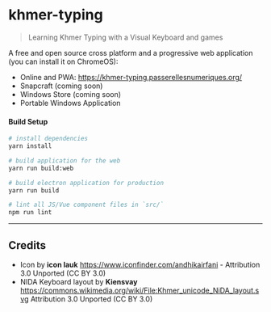 # khmer-typing

> Learning Khmer Typing with a Visual Keyboard and games

A free and open source cross platform and a progressive web application (you can install it on ChromeOS):
 - Online and PWA: https://khmer-typing.passerellesnumeriques.org/
 - Snapcraft (coming soon)
 - Windows Store (coming soon)
 - Portable Windows Application

#### Build Setup

``` bash
# install dependencies
yarn install

# build application for the web
yarn run build:web

# build electron application for production
yarn run build

# lint all JS/Vue component files in `src/`
npm run lint

```

---

## Credits

- Icon by **icon lauk** https://www.iconfinder.com/andhikairfani - Attribution 3.0 Unported (CC BY 3.0)
- NIDA Keyboard layout by **Kiensvay** https://commons.wikimedia.org/wiki/File:Khmer_unicode_NiDA_layout.svg Attribution 3.0 Unported (CC BY 3.0)
